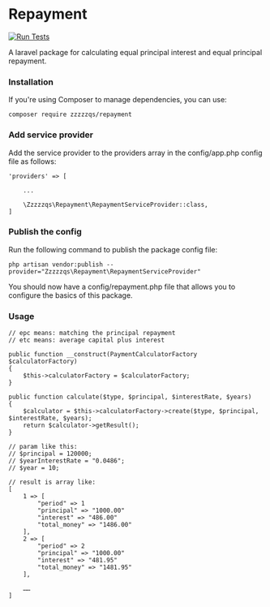 # Repayment #

[![Run Tests](https://github.com/zzzzzqs/repayment/actions/workflows/main.yml/badge.svg)](https://github.com/zzzzzqs/repayment/actions/workflows/main.yml)

A laravel package for calculating equal principal interest and equal principal repayment.

### Installation

If you're using Composer to manage dependencies, you can use:

    composer require zzzzzqs/repayment


### Add service provider
Add the service provider to the providers array in the config/app.php config file as follows:

    'providers' => [

        ...

        \Zzzzzqs\Repayment\RepaymentServiceProvider::class,
    ]


### Publish the config
Run the following command to publish the package config file:

    php artisan vendor:publish --provider="Zzzzzqs\Repayment\RepaymentServiceProvider"

You should now have a config/repayment.php file that allows you to configure the basics of this package.


### Usage

    // epc means: matching the principal repayment 
    // etc means: average capital plus interest

    public function __construct(PaymentCalculatorFactory $calculatorFactory)
    {
        $this->calculatorFactory = $calculatorFactory;
    }

    public function calculate($type, $principal, $interestRate, $years)
    {
        $calculator = $this->calculatorFactory->create($type, $principal, $interestRate, $years);
        return $calculator->getResult();
    }

    // param like this:
    // $principal = 120000;
    // $yearInterestRate = "0.0486";
    // $year = 10;

    // result is array like:
    [
        1 => [
            "period" => 1
            "principal" => "1000.00"
            "interest" => "486.00"
            "total_money" => "1486.00"
        ],
        2 => [
            "period" => 2
            "principal" => "1000.00"
            "interest" => "481.95"
            "total_money" => "1481.95"
        ],

        ……
    ]

